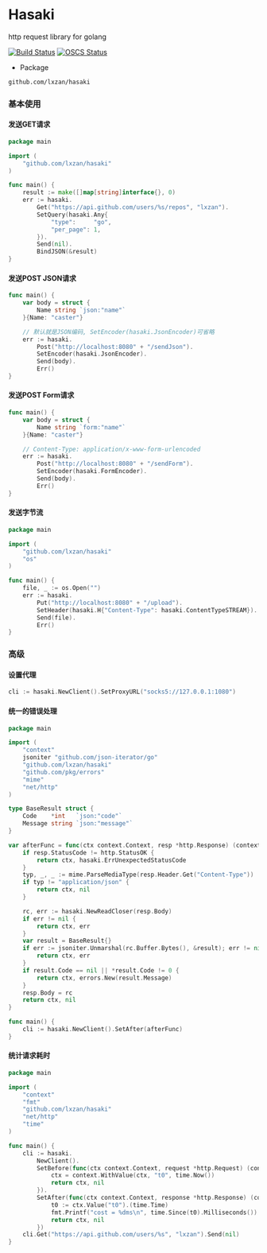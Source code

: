 # Hasaki
http request library for golang

[![Build Status](https://github.com/lxzan/hasaki/workflows/Go%20Test/badge.svg?branch=master)](https://github.com/lxzan/hasaki/actions?query=branch%3Amaster)
[![OSCS Status](https://www.oscs1024.com/platform/badge/lxzan/hasaki.svg?size=small)](https://www.oscs1024.com/project/lxzan/hasaki?ref=badge_small)

- Package
```bash
github.com/lxzan/hasaki
```

### 基本使用
#### 发送GET请求
```go
package main

import (
	"github.com/lxzan/hasaki"
)

func main() {
	result := make([]map[string]interface{}, 0)
	err := hasaki.
		Get("https://api.github.com/users/%s/repos", "lxzan").
		SetQuery(hasaki.Any{
			"type":     "go",
			"per_page": 1,
		}).
		Send(nil).
		BindJSON(&result)
}
```

#### 发送POST JSON请求
```go
func main() {
	var body = struct {
		Name string `json:"name"`
	}{Name: "caster"}

	// 默认就是JSON编码, SetEncoder(hasaki.JsonEncoder)可省略
	err := hasaki.
		Post("http://localhost:8080" + "/sendJson").
		SetEncoder(hasaki.JsonEncoder).
		Send(body).
		Err()
}
```

#### 发送POST Form请求
```go
func main() {
	var body = struct {
		Name string `form:"name"`
	}{Name: "caster"}

    // Content-Type: application/x-www-form-urlencoded
	err := hasaki.
		Post("http://localhost:8080" + "/sendForm").
		SetEncoder(hasaki.FormEncoder).
		Send(body).
		Err()
}
```

#### 发送字节流
```go
package main

import (
	"github.com/lxzan/hasaki"
	"os"
)

func main() {
	file, _ := os.Open("")
	err := hasaki.
		Put("http://localhost:8080" + "/upload").
		SetHeader(hasaki.H{"Content-Type": hasaki.ContentTypeSTREAM}).
		Send(file).
		Err()
}
```

### 高级

#### 设置代理
```go
cli := hasaki.NewClient().SetProxyURL("socks5://127.0.0.1:1080")
```

#### 统一的错误处理
```go
package main

import (
	"context"
	jsoniter "github.com/json-iterator/go"
	"github.com/lxzan/hasaki"
	"github.com/pkg/errors"
	"mime"
	"net/http"
)

type BaseResult struct {
	Code    *int   `json:"code"`
	Message string `json:"message"`
}

var afterFunc = func(ctx context.Context, resp *http.Response) (context.Context, error) {
	if resp.StatusCode != http.StatusOK {
		return ctx, hasaki.ErrUnexpectedStatusCode
	}
	typ, _, _ := mime.ParseMediaType(resp.Header.Get("Content-Type"))
	if typ != "application/json" {
		return ctx, nil
	}

	rc, err := hasaki.NewReadCloser(resp.Body)
	if err != nil {
		return ctx, err
	}
	var result = BaseResult{}
	if err := jsoniter.Unmarshal(rc.Buffer.Bytes(), &result); err != nil {
		return ctx, err
	}
	if result.Code == nil || *result.Code != 0 {
		return ctx, errors.New(result.Message)
	}
	resp.Body = rc
	return ctx, nil
}

func main() {
	cli := hasaki.NewClient().SetAfter(afterFunc)
}
```

#### 统计请求耗时
```go
package main

import (
	"context"
	"fmt"
	"github.com/lxzan/hasaki"
	"net/http"
	"time"
)

func main() {
	cli := hasaki.
		NewClient().
		SetBefore(func(ctx context.Context, request *http.Request) (context.Context, error) {
			ctx = context.WithValue(ctx, "t0", time.Now())
			return ctx, nil
		}).
		SetAfter(func(ctx context.Context, response *http.Response) (context.Context, error) {
			t0 := ctx.Value("t0").(time.Time)
			fmt.Printf("cost = %dms\n", time.Since(t0).Milliseconds())
			return ctx, nil
		})
	cli.Get("https://api.github.com/users/%s", "lxzan").Send(nil)
}

```